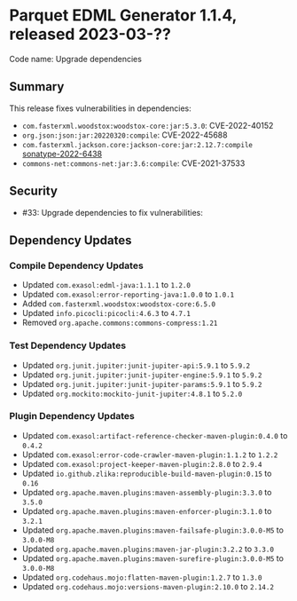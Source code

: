 # Parquet EDML Generator 1.1.4, released 2023-03-??

Code name: Upgrade dependencies

## Summary

This release fixes vulnerabilities in dependencies:

* `com.fasterxml.woodstox:woodstox-core:jar:5.3.0`: CVE-2022-40152
* `org.json:json:jar:20220320:compile`: CVE-2022-45688
* `com.fasterxml.jackson.core:jackson-core:jar:2.12.7:compile` [sonatype-2022-6438](https://ossindex.sonatype.org/vulnerability/sonatype-2022-6438)
* `commons-net:commons-net:jar:3.6:compile`: CVE-2021-37533

## Security

* #33: Upgrade dependencies to fix vulnerabilities:

## Dependency Updates

### Compile Dependency Updates

* Updated `com.exasol:edml-java:1.1.1` to `1.2.0`
* Updated `com.exasol:error-reporting-java:1.0.0` to `1.0.1`
* Added `com.fasterxml.woodstox:woodstox-core:6.5.0`
* Updated `info.picocli:picocli:4.6.3` to `4.7.1`
* Removed `org.apache.commons:commons-compress:1.21`

### Test Dependency Updates

* Updated `org.junit.jupiter:junit-jupiter-api:5.9.1` to `5.9.2`
* Updated `org.junit.jupiter:junit-jupiter-engine:5.9.1` to `5.9.2`
* Updated `org.junit.jupiter:junit-jupiter-params:5.9.1` to `5.9.2`
* Updated `org.mockito:mockito-junit-jupiter:4.8.1` to `5.2.0`

### Plugin Dependency Updates

* Updated `com.exasol:artifact-reference-checker-maven-plugin:0.4.0` to `0.4.2`
* Updated `com.exasol:error-code-crawler-maven-plugin:1.1.2` to `1.2.2`
* Updated `com.exasol:project-keeper-maven-plugin:2.8.0` to `2.9.4`
* Updated `io.github.zlika:reproducible-build-maven-plugin:0.15` to `0.16`
* Updated `org.apache.maven.plugins:maven-assembly-plugin:3.3.0` to `3.5.0`
* Updated `org.apache.maven.plugins:maven-enforcer-plugin:3.1.0` to `3.2.1`
* Updated `org.apache.maven.plugins:maven-failsafe-plugin:3.0.0-M5` to `3.0.0-M8`
* Updated `org.apache.maven.plugins:maven-jar-plugin:3.2.2` to `3.3.0`
* Updated `org.apache.maven.plugins:maven-surefire-plugin:3.0.0-M5` to `3.0.0-M8`
* Updated `org.codehaus.mojo:flatten-maven-plugin:1.2.7` to `1.3.0`
* Updated `org.codehaus.mojo:versions-maven-plugin:2.10.0` to `2.14.2`
